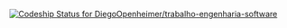[ ![Codeship Status for DiegoOpenheimer/trabalho-engenharia-software](https://app.codeship.com/projects/b7c25b40-53b7-0136-2a51-5e7c523e429f/status?branch=master)](https://app.codeship.com/projects/294360)